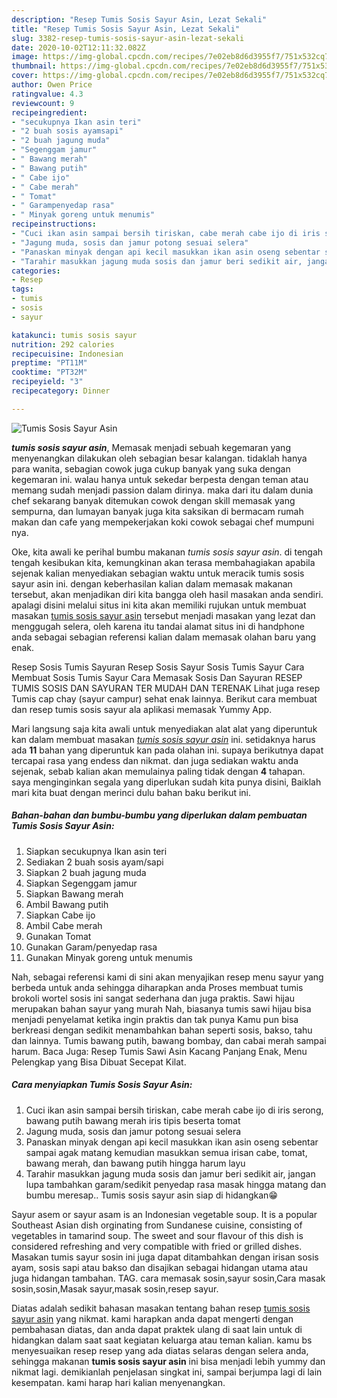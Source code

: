 ```yaml
---
description: "Resep Tumis Sosis Sayur Asin, Lezat Sekali"
title: "Resep Tumis Sosis Sayur Asin, Lezat Sekali"
slug: 3382-resep-tumis-sosis-sayur-asin-lezat-sekali
date: 2020-10-02T12:11:32.082Z
image: https://img-global.cpcdn.com/recipes/7e02eb8d6d3955f7/751x532cq70/tumis-sosis-sayur-asin-foto-resep-utama.jpg
thumbnail: https://img-global.cpcdn.com/recipes/7e02eb8d6d3955f7/751x532cq70/tumis-sosis-sayur-asin-foto-resep-utama.jpg
cover: https://img-global.cpcdn.com/recipes/7e02eb8d6d3955f7/751x532cq70/tumis-sosis-sayur-asin-foto-resep-utama.jpg
author: Owen Price
ratingvalue: 4.3
reviewcount: 9
recipeingredient:
- "secukupnya Ikan asin teri"
- "2 buah sosis ayamsapi"
- "2 buah jagung muda"
- "Segenggam jamur"
- " Bawang merah"
- " Bawang putih"
- " Cabe ijo"
- " Cabe merah"
- " Tomat"
- " Garampenyedap rasa"
- " Minyak goreng untuk menumis"
recipeinstructions:
- "Cuci ikan asin sampai bersih tiriskan, cabe merah cabe ijo di iris serong, bawang putih bawang merah iris tipis beserta tomat"
- "Jagung muda, sosis dan jamur potong sesuai selera"
- "Panaskan minyak dengan api kecil masukkan ikan asin oseng sebentar sampai agak matang kemudian masukkan semua irisan cabe, tomat, bawang merah, dan bawang putih hingga harum layu"
- "Tarahir masukkan jagung muda sosis dan jamur beri sedikit air, jangan lupa tambahkan garam/sedikit penyedap rasa masak hingga matang dan bumbu meresap.. Tumis sosis sayur asin siap di hidangkan😁"
categories:
- Resep
tags:
- tumis
- sosis
- sayur

katakunci: tumis sosis sayur 
nutrition: 292 calories
recipecuisine: Indonesian
preptime: "PT11M"
cooktime: "PT32M"
recipeyield: "3"
recipecategory: Dinner

---
```



![Tumis Sosis Sayur Asin](https://img-global.cpcdn.com/recipes/7e02eb8d6d3955f7/751x532cq70/tumis-sosis-sayur-asin-foto-resep-utama.jpg)

<b><i>tumis sosis sayur asin</i></b>, Memasak menjadi sebuah kegemaran yang menyenangkan dilakukan oleh sebagian besar kalangan. tidaklah hanya para wanita, sebagian cowok juga cukup banyak yang suka dengan kegemaran ini. walau hanya untuk sekedar berpesta dengan teman atau memang sudah menjadi passion dalam dirinya. maka dari itu dalam dunia chef sekarang banyak ditemukan cowok dengan skill memasak yang sempurna, dan lumayan banyak juga kita saksikan di bermacam rumah makan dan cafe yang mempekerjakan koki cowok sebagai chef mumpuni nya.

Oke, kita awali ke perihal bumbu makanan <i>tumis sosis sayur asin</i>. di tengah tengah kesibukan kita, kemungkinan akan terasa membahagiakan apabila sejenak kalian menyediakan sebagian waktu untuk meracik tumis sosis sayur asin ini. dengan keberhasilan kalian dalam memasak makanan tersebut, akan menjadikan diri kita bangga oleh hasil masakan anda sendiri. apalagi disini melalui situs ini kita akan memiliki rujukan untuk membuat masakan <u>tumis sosis sayur asin</u> tersebut menjadi masakan yang lezat dan menggugah selera, oleh karena itu tandai alamat situs ini di handphone anda sebagai sebagian referensi kalian dalam memasak olahan baru yang enak.

Resep Sosis Tumis Sayuran Resep Sosis Sayur Sosis Tumis Sayur Cara Membuat Sosis Tumis Sayur Cara Memasak Sosis Dan Sayuran RESEP TUMIS SOSIS DAN SAYURAN TER MUDAH DAN TERENAK Lihat juga resep Tumis cap chay (sayur campur) sehat enak lainnya. Berikut cara membuat dan resep tumis sosis sayur ala aplikasi memasak Yummy App.


Mari langsung saja kita awali untuk menyediakan alat alat yang diperuntuk kan dalam membuat masakan <u><i>tumis sosis sayur asin</i></u> ini. setidaknya harus ada <b>11</b> bahan yang diperuntuk kan pada olahan ini. supaya berikutnya dapat tercapai rasa yang endess dan nikmat. dan juga sediakan waktu anda sejenak, sebab kalian akan memulainya paling tidak dengan <b>4</b> tahapan. saya menginginkan segala yang diperlukan sudah kita punya disini, Baiklah mari kita buat dengan merinci dulu bahan baku berikut ini.

<!--inarticleads1-->

##### Bahan-bahan dan bumbu-bumbu yang diperlukan dalam pembuatan Tumis Sosis Sayur Asin:

1. Siapkan secukupnya Ikan asin teri
1. Sediakan 2 buah sosis ayam/sapi
1. Siapkan 2 buah jagung muda
1. Siapkan Segenggam jamur
1. Siapkan  Bawang merah
1. Ambil  Bawang putih
1. Siapkan  Cabe ijo
1. Ambil  Cabe merah
1. Gunakan  Tomat
1. Gunakan  Garam/penyedap rasa
1. Gunakan  Minyak goreng untuk menumis


Nah, sebagai referensi kami di sini akan menyajikan resep menu sayur yang berbeda untuk anda sehingga diharapkan anda Proses membuat tumis brokoli wortel sosis ini sangat sederhana dan juga praktis. Sawi hijau merupakan bahan sayur yang murah Nah, biasanya tumis sawi hijau bisa menjadi penyelamat ketika ingin praktis dan tak punya Kamu pun bisa berkreasi dengan sedikit menambahkan bahan seperti sosis, bakso, tahu dan lainnya. Tumis bawang putih, bawang bombay, dan cabai merah sampai harum. Baca Juga: Resep Tumis Sawi Asin Kacang Panjang Enak, Menu Pelengkap yang Bisa Dibuat Secepat Kilat. 

<!--inarticleads2-->

##### Cara menyiapkan Tumis Sosis Sayur Asin:

1. Cuci ikan asin sampai bersih tiriskan, cabe merah cabe ijo di iris serong, bawang putih bawang merah iris tipis beserta tomat
1. Jagung muda, sosis dan jamur potong sesuai selera
1. Panaskan minyak dengan api kecil masukkan ikan asin oseng sebentar sampai agak matang kemudian masukkan semua irisan cabe, tomat, bawang merah, dan bawang putih hingga harum layu
1. Tarahir masukkan jagung muda sosis dan jamur beri sedikit air, jangan lupa tambahkan garam/sedikit penyedap rasa masak hingga matang dan bumbu meresap.. Tumis sosis sayur asin siap di hidangkan😁


Sayur asem or sayur asam is an Indonesian vegetable soup. It is a popular Southeast Asian dish orginating from Sundanese cuisine, consisting of vegetables in tamarind soup. The sweet and sour flavour of this dish is considered refreshing and very compatible with fried or grilled dishes. Masakan tumis sayur sosin ini juga dapat ditambahkan dengan irisan sosis ayam, sosis sapi atau bakso dan disajikan sebagai hidangan utama atau juga hidangan tambahan. TAG. cara memasak sosin,sayur sosin,Cara masak sosin,sosin,Masak sayur,masak sosin,resep sayur. 

Diatas adalah sedikit bahasan masakan tentang bahan resep <u>tumis sosis sayur asin</u> yang nikmat. kami harapkan anda dapat mengerti dengan pembahasan diatas, dan anda dapat praktek ulang di saat lain untuk di hidangkan dalam saat saat kegiatan keluarga atau teman kalian. kamu bs menyesuaikan resep resep yang ada diatas selaras dengan selera anda, sehingga makanan <b>tumis sosis sayur asin</b> ini bisa menjadi lebih yummy dan nikmat lagi. demikianlah penjelasan singkat ini, sampai berjumpa lagi di lain kesempatan. kami harap hari kalian menyenangkan.
